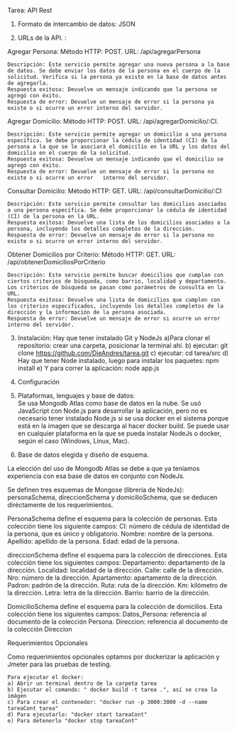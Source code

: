 Tarea: API Rest

1) Formato de intercambio de datos: JSON

2) URLs de la API. :

Agregar Persona:
	Método HTTP: POST.
	URL: /api/agregarPersona
 
	Descripción: Este servicio permite agregar una nueva persona a la base de datos. Se debe enviar los datos de la persona en el cuerpo de la solicitud. Verifica si la persona ya existe en la base de datos antes de agregarla.
	Respuesta exitosa: Devuelve un mensaje indicando que la persona se agregó con éxito.
	Respuesta de error: Devuelve un mensaje de error si la persona ya existe o si ocurre un error interno del servidor.

Agregar Domicilio:
	Método HTTP: POST.
	URL: /api/agregarDomicilio/:CI.
 
	Descripción: Este servicio permite agregar un domicilio a una persona específica. Se debe proporcionar la cédula de identidad (CI) de la persona a la que se le asociará el domicilio en la URL y los datos del domicilio en el cuerpo de la solicitud.
	Respuesta exitosa: Devuelve un mensaje indicando que el domicilio se agregó con éxito.
	Respuesta de error: Devuelve un mensaje de error si la persona no existe o si ocurre un error 	interno del servidor.

Consultar Domicilio:
	Método HTTP: GET.
	URL: /api/consultarDomicilio/:CI
 
	Descripción: Este servicio permite consultar los domicilios asociados a una persona específica. Se debe proporcionar la cédula de identidad (CI) de la persona en la URL.
	Respuesta exitosa: Devuelve una lista de los domicilios asociados a la persona, incluyendo los detalles completos de la dirección.
	Respuesta de error: Devuelve un mensaje de error si la persona no existe o si ocurre un error interno del servidor.

Obtener Domicilios por Criterio:
	Método HTTP: GET.
	URL: /api/obtenerDomiciliosPorCriterio
 
	Descripción: Este servicio permite buscar domicilios que cumplan con ciertos criterios de búsqueda, como barrio, localidad y departamento. Los criterios de búsqueda se pasan como parámetros de consulta en la URL.
	Respuesta exitosa: Devuelve una lista de domicilios que cumplen con los criterios especificados, incluyendo los detalles completos de la dirección y la información de la persona asociada.
	Respuesta de error: Devuelve un mensaje de error si ocurre un error interno del servidor.

3) Instalación: Hay que tener instalado Git y NodeJs
	a)Para clonar el repositorio: crear una carpeta, posicionar la terminal ahí.
	b) ejecutar: git clone https://github.com/DieAndres/tarea.git
	c) ejecutar: cd tarea/src
	d) Hay que tener Node instalado, luego para instalar los paquetes: npm install
	e) Y para correr la aplicación: node app.js

4) Configuración

5) Plataformas, lenguajes y base de datos:                                                                                                                                                 
	Se usa Mongodb Atlas como base de datos en la nube. 
	Se usó JavaScript con Node.js para desarrollar la aplicación, pero no es necesario tener instalado Node.js si se usa docker  en el sistema porque está en la imagen que se descarga al hacer docker build.
	Se puede usar en cualquier plataforma en la que se pueda instalar NodeJs o docker, según el caso (Windows, Linux, Mac).
                   
6) Base de datos elegida y diseño de esquema.
 
La elección del uso de Mongodb Atlas se debe a que ya teníamos experiencia con esa base de datos en conjunto con NodeJs.
                                                               
Se definen tres esquemas de Mongose (librería de NodeJs): personaSchema, direccionSchema y domicilioSchema, que se deducen diréctamente de los requerimientos.

PersonaSchema define el esquema para la colección de personas. Esta colección tiene los siguiente campos:
CI: número de cédula de identidad de la persona, que es único y obligatorio.
Nombre: nombre de la persona.                                                                                                                                              
Apellido: apellido de la persona.
Edad: edad de la persona.


direccionSchema define el esquema para la colección de direcciones. Esta colección tiene los siguientes campos:
Departamento: departamento de la dirección.
Localidad: localidad de la dirección.
Calle: calle de la dirección.
Nro: número de la dirección.
Apartamento: apartamento de la dirección.
Padron: padrón de la dirección.
Ruta: ruta de la dirección.
Km: kilómetro de la dirección.
Letra: letra de la dirección.
Barrio: barrio de la dirección.


DomicilioSchema define el esquema para la colección de domicilios. Esta colección tiene los siguientes campos:
Datos_Persona: referencia al documento de la colección Persona.
Direccion: referencia al documento de la colección Direccion                                                                                                                                                                

Requerimientos Opcionales

Como requerimientos opcionales optamos por dockerizar la aplicación y Jmeter para las pruebas de testing.

	Para ejecutar el docker:
	a) Abrir un terminal dentro de la carpeta tarea
	b) Ejecutar el comando: " docker build -t tarea .", así se crea la imágen
	c) Para crear el contenedor: "docker run -p 3000:3000 -d --name tareaCont tarea"
	d) Para ejecutarlo: "docker start tareaCont"
	e) Para detenerlo "docker stop tareaCont"            

